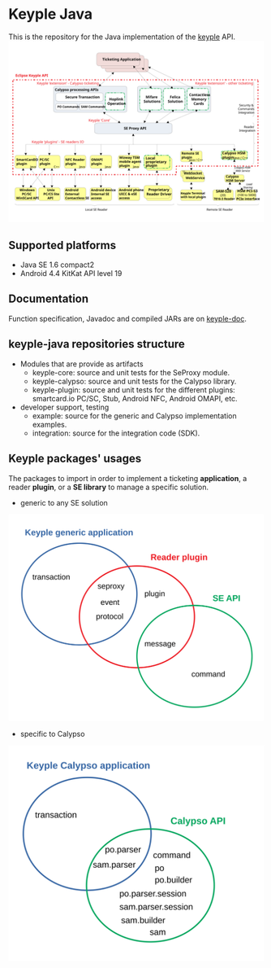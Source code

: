 # Keyple Java

This is the repository for the Java implementation of the [keyple](https://keyple.org/) API.
![global architecture](doc/20181123-Keyple-components.svg "keyple SDK global architecture")

## Supported platforms
- Java SE 1.6 compact2
- Android 4.4 KitKat API level 19

## Documentation
Function specification, Javadoc and compiled JARs are on [keyple-doc](https://calypsonet.github.io/keyple-doc/).

## keyple-java repositories structure

- Modules that are provide as artifacts
  - keyple-core: source and unit tests for the SeProxy module.
  - keyple-calypso: source and unit tests for the Calypso library.
  - keyple-plugin: source and unit tests for the different plugins: smartcard.io PC/SC, Stub, Android NFC, Android OMAPI, etc.
- developer support, testing
  - example: source for the generic and Calypso implementation examples.
  - integration: source for the integration code (SDK).

## Keyple packages' usages
The packages to import in order to implement a ticketing **application**, a reader **plugin**, or a **SE library** to manage a specific solution.

- generic to any SE solution

![generic packages](doc/SeProxyPackage.svg "Keyple generic packages")

- specific to Calypso

![Calypso packages](doc/CalypsoPackage.svg "Calypso packages")
